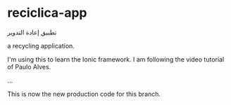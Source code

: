 # reciclica-app

تطبيق إعادة التدوير

a recycling application.

I'm using this to learn the Ionic framework. I am following the video tutorial of Paulo Alves.

...

This is now the new production code for this branch.
